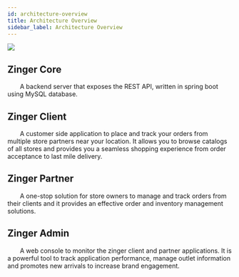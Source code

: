 ```yaml
---
id: architecture-overview
title: Architecture Overview 
sidebar_label: Architecture Overview
---
```


![](/img/zinger/zinger-arch.png)

## Zinger Core
&emsp;&emsp;A backend server that exposes the REST API, written in spring boot using MySQL database.

## Zinger Client
&emsp;&emsp;A customer side application to place and track your orders from multiple store partners near your location. It allows you to browse catalogs of all stores and provides you a seamless shopping experience from order acceptance to last mile delivery.

## Zinger Partner
&emsp;&emsp;A one-stop solution for store owners to manage and track orders from their clients and it provides an effective order and inventory management solutions.

## Zinger Admin
&emsp;&emsp;A web console to monitor the zinger client and partner applications. It is a powerful tool to track application performance, manage outlet information and promotes new arrivals to increase brand engagement.

